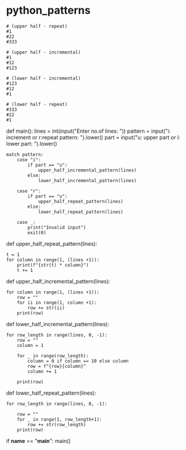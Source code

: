 # python_patterns
    # (upper half - repeat)
    #1
    #22
    #333

    # (upper half - incremental)
    #1
    #12
    #123
  
    # (lower half - incremental)
    #123
    #12
    #1

    # (lower half - repeat)
    #333
    #22
    #1

def main():
    lines = int(input("Enter no.of lines: "))
    pattern = input("i: increment or r:repeat pattern: ").lower()
    part = input("u: upper part or l: lower part: ").lower()

    match pattern:
        case "i":
            if part == "u":
                upper_half_incremental_pattern(lines)
            else:
                lower_half_incremental_pattern(lines)

        case "r":
            if part == "u":
                upper_half_repeat_pattern(lines)
            else:
                lower_half_repeat_pattern(lines)

        case _:
            print("Invalid input")
            exit(0)

def upper_half_repeat_pattern(lines):

    t = 1
    for column in range(1, (lines +1)):
        print(f"{str(t) * column}")
        t += 1

def upper_half_incremental_pattern(lines):

    for column in range(1, (lines +1)):
        row = ""
        for ii in range(1, column +1):
            row += str(ii)
        print(row)
            

def lower_half_incremental_pattern(lines):

    for row_length in range(lines, 0, -1):
        row = ""
        column = 1

        for _ in range(row_length):
            column = 0 if column == 10 else column
            row = f"{row}{column}"
            column += 1

        print(row)

def lower_half_repeat_pattern(lines):

    for row_length in range(lines, 0, -1):
        
        row = ""
        for _ in range(1, row_length+1):
            row += str(row_length)
        print(row)

if __name__ == "__main__":
    main()
